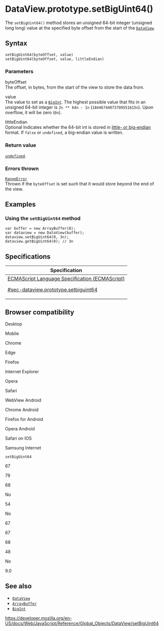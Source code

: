 # DataView.prototype.setBigUint64()

The `setBigUint64()` method stores an unsigned 64-bit integer (unsigned long long) value at the specified byte offset from the start of the [`DataView`](../dataview).

## Syntax

    setBigUint64(byteOffset, value)
    setBigUint64(byteOffset, value, littleEndian)

### Parameters

byteOffset  
The offset, in bytes, from the start of the view to store the data from.

value  
The value to set as a [`BigInt`](../bigint). The highest possible value that fits in an unsigned 64-bit integer is `2n ** 64n - 1n`<span class="blob-code-inner blob-code-marker"> (</span>`18446744073709551615n`<span class="blob-code-inner blob-code-marker">). Upon overflow, it will be zero (</span>`0n`<span class="blob-code-inner blob-code-marker">).</span>

littleEndian  
<span class="badge inline optional">Optional</span> Indicates whether the 64-bit int is stored in [little- or big-endian](https://developer.mozilla.org/en-US/docs/Glossary/Endianness) format. If `false` or `undefined`, a big-endian value is written.

### Return value

[`undefined`](../undefined).

### Errors thrown

[`RangeError`](../rangeerror)  
Thrown if the `byteOffset` is set such that it would store beyond the end of the view.

## Examples

### Using the `setBigUint64` method

    var buffer = new ArrayBuffer(8);
    var dataview = new DataView(buffer);
    dataview.setBigUint64(0, 3n);
    dataview.getBigUint64(0); // 3n

## Specifications

<table><thead><tr class="header"><th>Specification</th></tr></thead><tbody><tr class="odd"><td><a href="https://tc39.es/ecma262/#sec-dataview.prototype.setbiguint64">ECMAScript Language Specification (ECMAScript) 
<br/>

<span class="small">#sec-dataview.prototype.setbiguint64</span></a></td></tr></tbody></table>

## Browser compatibility

Desktop

Mobile

Chrome

Edge

Firefox

Internet Explorer

Opera

Safari

WebView Android

Chrome Android

Firefox for Android

Opera Android

Safari on IOS

Samsung Internet

`setBigUint64`

67

79

68

No

54

No

67

67

68

48

No

9.0

## See also

-   [`DataView`](../dataview)
-   [`ArrayBuffer`](../arraybuffer)
-   [`BigInt`](../bigint)

<a href="https://developer.mozilla.org/en-US/docs/Web/JavaScript/Reference/Global_Objects/DataView/setBigUint64" class="_attribution-link">https://developer.mozilla.org/en-US/docs/Web/JavaScript/Reference/Global_Objects/DataView/setBigUint64</a>
